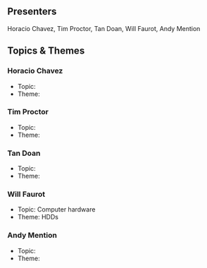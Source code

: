 ## Presenters

Horacio Chavez, Tim Proctor, Tan Doan, Will Faurot, Andy Mention

## Topics & Themes

### Horacio Chavez

* Topic:
* Theme:

### Tim Proctor

* Topic:
* Theme:

### Tan Doan

* Topic:
* Theme:

### Will Faurot

* Topic: Computer hardware 
* Theme: HDDs

### Andy Mention

* Topic:
* Theme:
